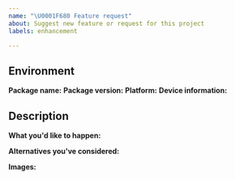 ```yaml
---
name: "\U0001F680 Feature request"
about: Suggest new feature or request for this project
labels: enhancement

---
```


## Environment

**Package name:**  <!-- flutter_form_builder, form_builder_extra_field, form_builder_phone_field or form_builder_validators -->
**Package version:**  <!-- Add branch if necessary -->
**Platform:** <!-- iOS, Android, Web, etc -->
**Device information:**  <!-- Manufacturer and model -->

## Description

**What you'd like to happen:**

**Alternatives you've considered:** <!-- if available, else delete -->  

**Images:** <!-- if available, else delete -->  
